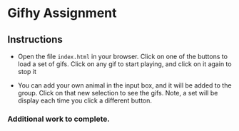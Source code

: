 # Gifhy Assignment



## Instructions

* Open the file `index.html` in your browser. Click on one of the buttons to load a set of gifs.  Click on any gif to start playing, and click on it again to stop it

* You can add your own animal in the input box, and it will be added to the group.  Click on that new selection to see the gifs.  Note, a set will be display each time you click a different button.

###  Additional work to complete.


